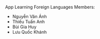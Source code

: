 App Learning Foreign Languages
Members:
- Nguyễn Văn Ánh
- Thiều Tuấn Anh
- Bùi Gia Huy
- Lưu Quốc Khánh

